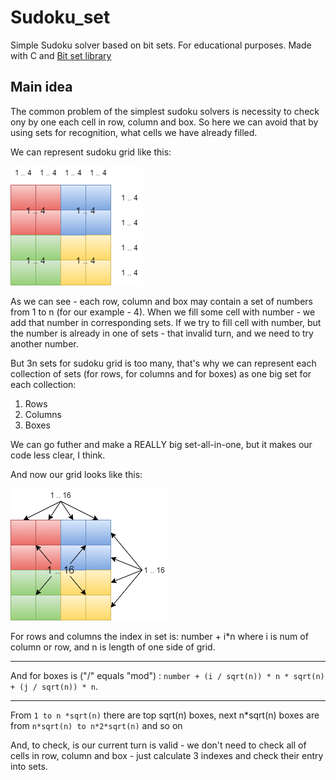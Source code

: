 # Sudoku_set
Simple Sudoku solver based on bit sets. For educational purposes.
Made with C and [Bit set library](https://github.com/DanArmor/Bit_set_C)

## Main idea
The common problem of the simplest sudoku solvers is necessity to check ony by one each cell in row, column and box. So here we can avoid that by using sets for recognition, what cells we have already filled.

We can represent sudoku grid like this:

![First img](img/1.png)

As we can see - each row, column and box may contain a set of numbers from 1 to n (for our example - 4). When we fill some cell with number - we add that number in corresponding sets. If we try to fill cell with number, but the number is already in one of sets - that invalid turn, and we need to try another number.

But 3n sets for sudoku grid is too many, that's why we can represent each collection of sets (for rows, for columns and for boxes) as one big set for each collection:
1. Rows
2. Columns
3. Boxes

We can go futher and make a REALLY big set-all-in-one, but it makes our code less clear, I think.

And now our grid looks like this:

![Second img](img/2.png)

For rows and columns the index in set is: number + i*n where i is num of column or row, and n is length of one side of grid.

---

And for boxes is ("/" equals "mod") : `number + (i / sqrt(n)) * n * sqrt(n) + (j / sqrt(n)) * n`. 

---

From `1 to n *sqrt(n)` there are top sqrt(n) boxes, next n*sqrt(n) boxes are from `n*sqrt(n) to n*2*sqrt(n)` and so on

And, to check, is our current turn is valid - we don't need to check all of cells in row, column and box - just calculate 3 indexes and check their entry into sets. 
